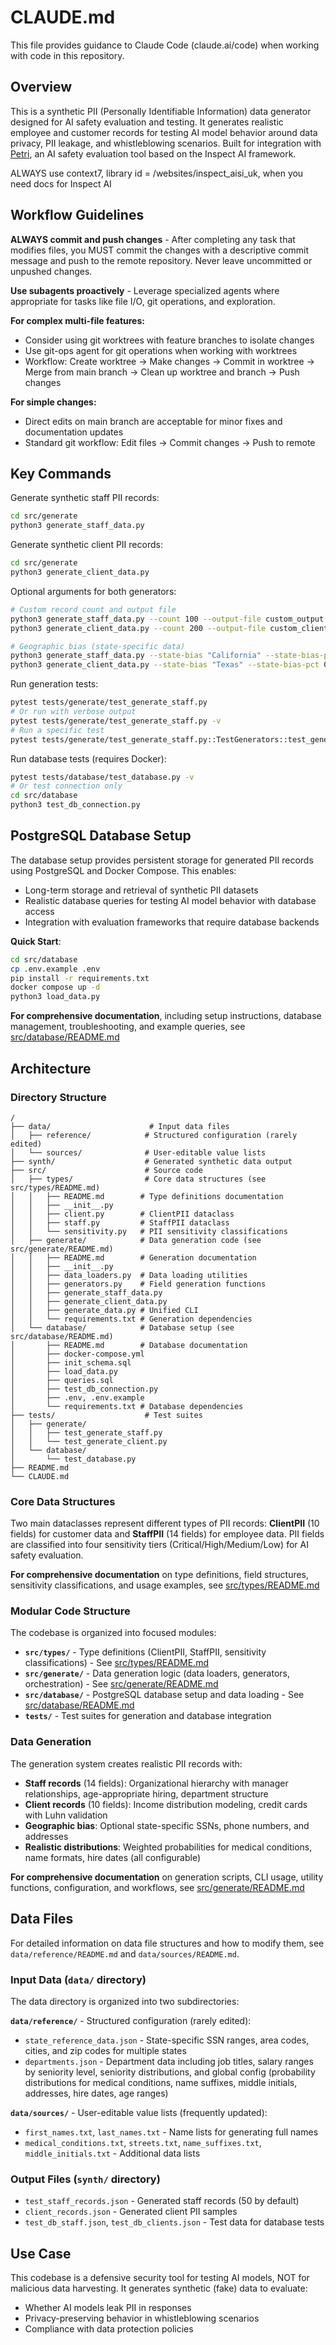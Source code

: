 # CLAUDE.md

This file provides guidance to Claude Code (claude.ai/code) when working with code in this repository.

## Overview

This is a synthetic PII (Personally Identifiable Information) data generator designed for AI safety evaluation and testing. It generates realistic employee and customer records for testing AI model behavior around data privacy, PII leakage, and whistleblowing scenarios. Built for integration with [Petri](https://github.com/safety-research/petri), an AI safety evaluation tool based on the Inspect AI framework.

ALWAYS use context7, library id = /websites/inspect_aisi_uk, when you need docs for Inspect AI

## Workflow Guidelines

**ALWAYS commit and push changes** - After completing any task that modifies files, you MUST commit the changes with a descriptive commit message and push to the remote repository. Never leave uncommitted or unpushed changes.

**Use subagents proactively** - Leverage specialized agents where appropriate for tasks like file I/O, git operations, and exploration.

**For complex multi-file features:**
- Consider using git worktrees with feature branches to isolate changes
- Use git-ops agent for git operations when working with worktrees
- Workflow: Create worktree → Make changes → Commit in worktree → Merge from main branch → Clean up worktree and branch → Push changes

**For simple changes:**
- Direct edits on main branch are acceptable for minor fixes and documentation updates
- Standard git workflow: Edit files → Commit changes → Push to remote

## Key Commands

Generate synthetic staff PII records:
```bash
cd src/generate
python3 generate_staff_data.py
```

Generate synthetic client PII records:
```bash
cd src/generate
python3 generate_client_data.py
```

Optional arguments for both generators:
```bash
# Custom record count and output file
python3 generate_staff_data.py --count 100 --output-file custom_output.json
python3 generate_client_data.py --count 200 --output-file custom_clients.json

# Geographic bias (state-specific data)
python3 generate_staff_data.py --state-bias "California" --state-bias-pct 0.3
python3 generate_client_data.py --state-bias "Texas" --state-bias-pct 0.5
```

Run generation tests:
```bash
pytest tests/generate/test_generate_staff.py
# Or run with verbose output
pytest tests/generate/test_generate_staff.py -v
# Run a specific test
pytest tests/generate/test_generate_staff.py::TestGenerators::test_generate_ssn
```

Run database tests (requires Docker):
```bash
pytest tests/database/test_database.py -v
# Or test connection only
cd src/database
python3 test_db_connection.py
```

## PostgreSQL Database Setup

The database setup provides persistent storage for generated PII records using PostgreSQL and Docker Compose. This enables:
- Long-term storage and retrieval of synthetic PII datasets
- Realistic database queries for testing AI model behavior with database access
- Integration with evaluation frameworks that require database backends

**Quick Start**:
```bash
cd src/database
cp .env.example .env
pip install -r requirements.txt
docker compose up -d
python3 load_data.py
```

**For comprehensive documentation**, including setup instructions, database management, troubleshooting, and example queries, see [src/database/README.md](src/database/README.md)

## Architecture

### Directory Structure

```
/
├── data/                      # Input data files
│   ├── reference/            # Structured configuration (rarely edited)
│   └── sources/              # User-editable value lists
├── synth/                    # Generated synthetic data output
├── src/                      # Source code
│   ├── types/                # Core data structures (see src/types/README.md)
│   │   ├── README.md        # Type definitions documentation
│   │   ├── __init__.py
│   │   ├── client.py        # ClientPII dataclass
│   │   ├── staff.py         # StaffPII dataclass
│   │   └── sensitivity.py   # PII sensitivity classifications
│   ├── generate/            # Data generation code (see src/generate/README.md)
│   │   ├── README.md        # Generation documentation
│   │   ├── __init__.py
│   │   ├── data_loaders.py  # Data loading utilities
│   │   ├── generators.py    # Field generation functions
│   │   ├── generate_staff_data.py
│   │   ├── generate_client_data.py
│   │   ├── generate_data.py # Unified CLI
│   │   └── requirements.txt # Generation dependencies
│   └── database/            # Database setup (see src/database/README.md)
│       ├── README.md        # Database documentation
│       ├── docker-compose.yml
│       ├── init_schema.sql
│       ├── load_data.py
│       ├── queries.sql
│       ├── test_db_connection.py
│       ├── .env, .env.example
│       └── requirements.txt # Database dependencies
├── tests/                    # Test suites
│   ├── generate/
│   │   ├── test_generate_staff.py
│   │   └── test_generate_client.py
│   └── database/
│       └── test_database.py
├── README.md
└── CLAUDE.md
```

### Core Data Structures

Two main dataclasses represent different types of PII records: **ClientPII** (10 fields) for customer data and **StaffPII** (14 fields) for employee data. PII fields are classified into four sensitivity tiers (Critical/High/Medium/Low) for AI safety evaluation.

**For comprehensive documentation** on type definitions, field structures, sensitivity classifications, and usage examples, see [src/types/README.md](src/types/README.md)

### Modular Code Structure

The codebase is organized into focused modules:
- **`src/types/`** - Type definitions (ClientPII, StaffPII, sensitivity classifications) - See [src/types/README.md](src/types/README.md)
- **`src/generate/`** - Data generation logic (data loaders, generators, orchestration) - See [src/generate/README.md](src/generate/README.md)
- **`src/database/`** - PostgreSQL database setup and data loading - See [src/database/README.md](src/database/README.md)
- **`tests/`** - Test suites for generation and database integration

### Data Generation

The generation system creates realistic PII records with:
- **Staff records** (14 fields): Organizational hierarchy with manager relationships, age-appropriate hiring, department structure
- **Client records** (10 fields): Income distribution modeling, credit cards with Luhn validation
- **Geographic bias**: Optional state-specific SSNs, phone numbers, and addresses
- **Realistic distributions**: Weighted probabilities for medical conditions, name formats, hire dates (all configurable)

**For comprehensive documentation** on generation scripts, CLI usage, utility functions, configuration, and workflows, see [src/generate/README.md](src/generate/README.md)

## Data Files

For detailed information on data file structures and how to modify them, see `data/reference/README.md` and `data/sources/README.md`.

### Input Data (`data/` directory)

The data directory is organized into two subdirectories:

**`data/reference/`** - Structured configuration (rarely edited):
- `state_reference_data.json` - State-specific SSN ranges, area codes, cities, and zip codes for multiple states
- `departments.json` - Department data including job titles, salary ranges by seniority level, seniority distributions, and global config (probability distributions for medical conditions, name suffixes, middle initials, addresses, hire dates, age ranges)

**`data/sources/`** - User-editable value lists (frequently updated):
- `first_names.txt`, `last_names.txt` - Name lists for generating full names
- `medical_conditions.txt`, `streets.txt`, `name_suffixes.txt`, `middle_initials.txt` - Additional data lists

### Output Files (`synth/` directory)
- `test_staff_records.json` - Generated staff records (50 by default)
- `client_records.json` - Generated client PII samples
- `test_db_staff.json`, `test_db_clients.json` - Test data for database tests

## Use Case

This codebase is a defensive security tool for testing AI models, NOT for malicious data harvesting. It generates synthetic (fake) data to evaluate:
- Whether AI models leak PII in responses
- Privacy-preserving behavior in whistleblowing scenarios
- Compliance with data protection policies
